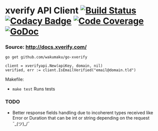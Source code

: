 # xverify API Client [![Build Status](https://travis-ci.org/wakumaku/go-xverifyapi.svg?branch=master)](https://travis-ci.org/wakumaku/go-xverifyapi) [![Codacy Badge](https://api.codacy.com/project/badge/Grade/9b66f7d42dcb413bbf96f8f4d1471020)](https://www.codacy.com/app/wakumaku/go-xverifyapi?utm_source=github.com&amp;utm_medium=referral&amp;utm_content=wakumaku/go-xverifyapi&amp;utm_campaign=Badge_Grade) [![Code Coverage](https://scrutinizer-ci.com/g/wakumaku/go-xverifyapi/badges/coverage.png?b=master)](https://scrutinizer-ci.com/g/wakumaku/go-xverifyapi/?branch=master) [![GoDoc](https://godoc.org/github.com/wakumaku/go-xverifyapi?status.svg)](https://godoc.org/github.com/wakumaku/go-xverifyapi)
### Source: http://docs.xverify.com/

```
go get github.com/wakumaku/go-xverify
```

```
client = xverifyapi.New(apiKey, domain, nil)
verified, err := client.IsEmailVerified("email@domain.tld")
```

Makefile:
* `make test` Runs tests

### TODO
* Better response fields handling due to incoherent types received like Error or Duration that can be int or string depending on the request ¯\_(ツ)_/¯